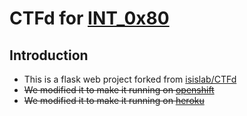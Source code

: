 # CTFd for [INT_0x80](http://int0x80.in)

## Introduction
* This is a flask web project forked from [isislab/CTFd](https://github.com/isislab/CTFd)
* ~~We modified it to make it running on [openshift](https://www.openshift.com/)~~
* ~~We modified it to make it running on [heroku](https://www.heroku.com/)~~

